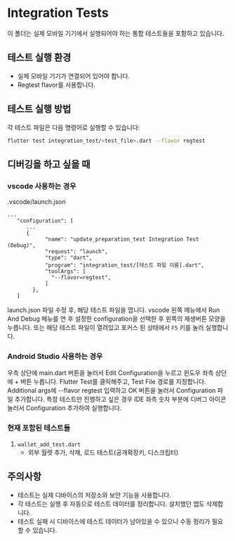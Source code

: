 # Integration Tests

이 폴더는 실제 모바일 기기에서 실행되어야 하는 통합 테스트들을 포함하고 있습니다.

## 테스트 실행 환경

- 실제 모바일 기기가 연결되어 있어야 합니다.
- Regtest flavor를 사용합니다.

## 테스트 실행 방법

각 테스트 파일은 다음 명령어로 실행할 수 있습니다:

```bash
flutter test integration_test/<test_file>.dart --flavor regtest
```

## 디버깅을 하고 싶을 때
### vscode 사용하는 경우
.vscode/launch.json
```
...
   "configuration": [
      ...
      {
            "name": "update_preparation_test Integration Test (Debug)",
            "request": "launch",
            "type": "dart",
            "program": "integration_test/[테스트 파일 이름].dart",
            "toolArgs": [
              "--flavor=regtest",
            ]
        },
   ]
```
launch.json 파일 수정 후, 해당 테스트 파일을 엽니다. vscode 왼쪽 메뉴에서 Run And Debug 메뉴를 연 후 설정한 configuration을 선택한 후 왼쪽의 재생버튼 모양을 누릅니다.
또는 해당 테스트 파일이 열려있고 포커스 된 상태에서 `F5` 키를 눌러 실행합니다.

### Android Studio 사용하는 경우
우측 상단에 main.dart 버튼을 눌러서 Edit Configuration을 누르고 윈도우 좌측 상단에 + 버튼 누릅니다.
Flutter Test를 클릭해주고, Test File 경로를 지정합니다. Additional args에 --flavor regtest 입력하고 OK 버튼을 눌러서 Configuration 파일 추가합니다.
특정 테스트만 진행하고 싶은 경우 IDE 좌측 숫자 부분에 디버그 아이콘 눌러서 Configuration 추가하여 실행합니다. 

### 현재 포함된 테스트들

1. `wallet_add_test.dart`
   - 외부 월렛 추가, 삭제, 로드 테스트(공개확장키, 디스크립터)

## 주의사항

- 테스트는 실제 디바이스의 저장소와 보안 기능을 사용합니다.
- 각 테스트는 실행 후 자동으로 테스트 데이터를 정리합니다. 설치했던 앱도 삭제합니다.
- 테스트 실패 시 디바이스에 테스트 데이터가 남아있을 수 있으니 수동 정리가 필요할 수 있습니다.

